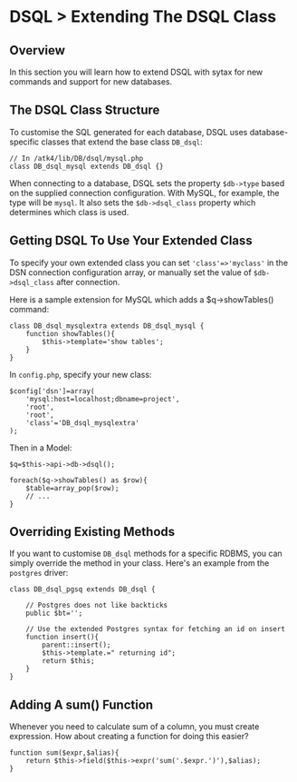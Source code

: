 # DSQL > Extending The DSQL Class

## Overview

In this section you will learn how to extend DSQL with sytax for new commands and support for new databases.

## The DSQL Class Structure

To customise the SQL generated for each database, DSQL uses database-specific classes that extend the base class `DB_dsql`:

	// In /atk4/lib/DB/dsql/mysql.php
	class DB_dsql_mysql extends DB_dsql {} 

When connecting to a database, DSQL sets the property `$db->type` based on the supplied connection configuration. With MySQL, for example, the type will be `mysql`. It also sets the `$db->dsql_class` property which determines which class is used.

## Getting DSQL To Use Your Extended Class

To specify your own extended class you can set `'class'=>'myclass'` in the DSN connection configuration array, or manually set the value of `$db->dsql_class` after connection.

Here is a sample extension for MySQL which adds a $q->showTables() command:

	class DB_dsql_mysqlextra extends DB_dsql_mysql {
    	function showTables(){
        	$this->template='show tables';
    	}
	}

In `config.php`, specify your new class:

	$config['dsn']=array(
    	'mysql:host=localhost;dbname=project',
    	'root',
    	'root',
    	'class'='DB_dsql_mysqlextra'
	);

Then in a Model:

	$q=$this->api->db->dsql();

	foreach($q->showTables() as $row){
    	$table=array_pop($row);
    	// ...
	}

## Overriding Existing Methods

If you want to customise `DB_dsql` methods for a specific RDBMS, you can simply override the method in your class. Here's an example from the `postgres` driver:

	class DB_dsql_pgsq extends DB_dsql {

    	// Postgres does not like backticks
    	public $bt='';

    	// Use the extended Postgres syntax for fetching an id on insert
    	function insert(){
        	parent::insert();
        	$this->template.=" returning id";
        	return $this;
    	}
	}

## Adding A sum() Function

Whenever you need to calculate sum of a column, you must create expression. How about creating a function for doing this easier?

    function sum($expr,$alias){
        return $this->field($this->expr('sum('.$expr.')'),$alias);
    }
